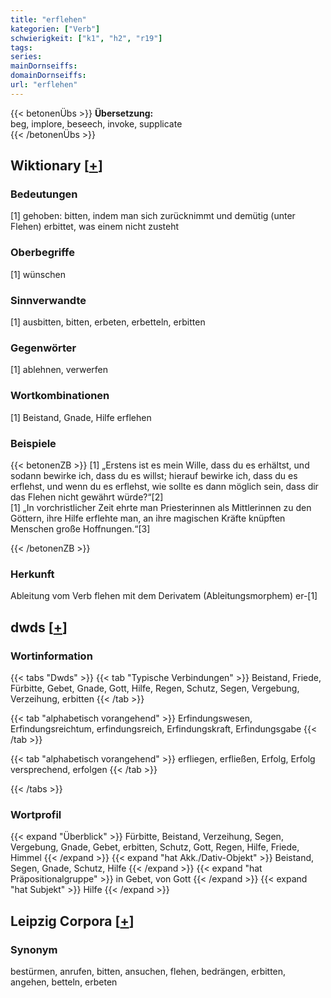 ```yaml
---
title: "erflehen"
kategorien: ["Verb"]
schwierigkeit: ["k1", "h2", "r19"]
tags:
series:
mainDornseiffs:
domainDornseiffs:
url: "erflehen"
---
```


{{< betonenÜbs >}}
**Übersetzung:**  
beg, implore, beseech, invoke, supplicate  
{{< /betonenÜbs >}}

## Wiktionary [[+](https://de.wiktionary.org/wiki/erflehen)]

### Bedeutungen
[1] gehoben: bitten, indem man sich zurücknimmt und demütig (unter Flehen) erbittet, was einem nicht zusteht  

### Oberbegriffe
[1] wünschen  

### Sinnverwandte
[1] ausbitten, bitten, erbeten, erbetteln, erbitten  

### Gegenwörter
[1] ablehnen, verwerfen  

### Wortkombinationen
[1] Beistand, Gnade, Hilfe erflehen  

### Beispiele
{{< betonenZB >}}
[1] „Erstens ist es mein Wille, dass du es erhältst, und sodann bewirke ich, dass du es willst; hierauf bewirke ich, dass du es erflehst, und wenn du es erflehst, wie sollte es dann möglich sein, dass dir das Flehen nicht gewährt würde?“[2]  
[1] „In vorchristlicher Zeit ehrte man Priesterinnen als Mittlerinnen zu den Göttern, ihre Hilfe erflehte man, an ihre magischen Kräfte knüpften Menschen große Hoffnungen.“[3]  

{{< /betonenZB >}}
### Herkunft
Ableitung vom Verb flehen mit dem Derivatem (Ableitungsmorphem) er-[1]  



## dwds [[+](https://www.dwds.de/wb/erflehen)]

### Wortinformation
{{< tabs "Dwds" >}}
{{< tab "Typische Verbindungen" >}}
Beistand, Friede, Fürbitte, Gebet, Gnade, Gott, Hilfe, Regen, Schutz, Segen, Vergebung, Verzeihung, erbitten
{{< /tab >}}

{{< tab "alphabetisch vorangehend" >}}
Erfindungswesen, Erfindungsreichtum, erfindungsreich, Erfindungskraft, Erfindungsgabe
{{< /tab >}}

{{< tab "alphabetisch vorangehend" >}}
erfliegen, erfließen, Erfolg, Erfolg versprechend, erfolgen
{{< /tab >}}

{{< /tabs >}}

### Wortprofil
{{< expand "Überblick" >}} Fürbitte, Beistand, Verzeihung, Segen, Vergebung, Gnade, Gebet, erbitten, Schutz, Gott, Regen, Hilfe, Friede, Himmel {{< /expand >}}
{{< expand "hat Akk./Dativ-Objekt" >}} Beistand, Segen, Gnade, Schutz, Hilfe {{< /expand >}}
{{< expand "hat Präpositionalgruppe" >}} in Gebet, von Gott {{< /expand >}}
{{< expand "hat Subjekt" >}} Hilfe {{< /expand >}}

## Leipzig Corpora [[+](https://corpora.uni-leipzig.de/en/res?word=erflehen&corpusId=deu_newscrawl-public_2018)]


### Synonym
bestürmen, anrufen, bitten, ansuchen, flehen, bedrängen, erbitten, angehen, betteln, erbeten


